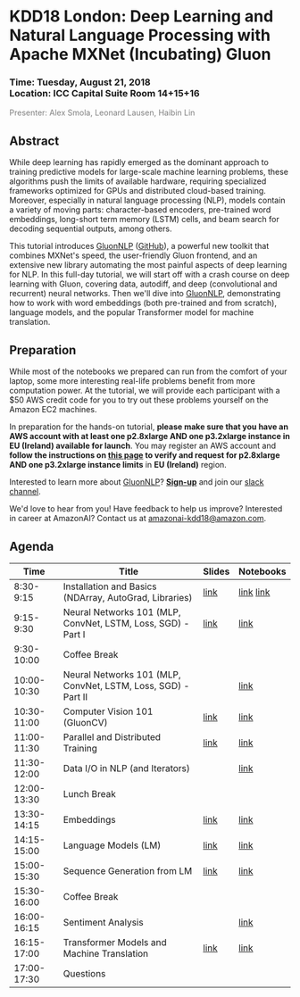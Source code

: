 KDD18 London: Deep Learning and Natural Language Processing with Apache MXNet (Incubating) Gluon
================================================================================================

<h3>Time: Tuesday, August 21, 2018<br/>Location: ICC Capital Suite Room 14+15+16</h3>

<span style="color:grey">Presenter: Alex Smola, Leonard Lausen, Haibin Lin</span><br/>

Abstract
--------

While deep learning has rapidly emerged as the dominant approach to training predictive models for large-scale machine learning problems, these algorithms push the limits of available hardware, requiring specialized frameworks optimized for GPUs and distributed cloud-based training. Moreover, especially in natural language processing (NLP), models contain a variety of moving parts: character-based encoders, pre-trained word embeddings, long-short term memory (LSTM) cells, and beam search for decoding sequential outputs, among others.

This tutorial introduces [GluonNLP](http://gluon-nlp.mxnet.io/) ([GitHub](https://github.com/dmlc/gluon-nlp)), a powerful new toolkit that combines MXNet's speed, the user-friendly Gluon frontend, and an extensive new library automating the most painful aspects of deep learning for NLP. In this full-day tutorial, we will start off with a crash course on deep learning with Gluon, covering data, autodiff, and deep (convolutional and recurrent) neural networks. Then we'll dive into [GluonNLP](http://gluon-nlp.mxnet.io/), demonstrating how to work with word embeddings (both pre-trained and from scratch), language models, and the popular Transformer model for machine translation.


Preparation
-----------
While most of the notebooks we prepared can run from the comfort of your laptop, some more interesting real-life problems benefit from more computation power. At the tutorial, we will provide each participant with a $50 AWS credit code for you to try out these problems yourself on the Amazon EC2 machines.

In preparation for the hands-on tutorial, **please make sure that you have an AWS account with at least one p2.8xlarge AND one p3.2xlarge instance in EU (Ireland) available for launch**. You may register an AWS account and **follow the instructions on [this page](https://docs.aws.amazon.com/AWSEC2/latest/UserGuide/ec2-resource-limits.html) to verify and request for p2.8xlarge AND one p3.2xlarge instance limits** in **EU (Ireland)** region.

Interested to learn more about [GluonNLP](https://github.com/dmlc/gluon-nlp)? **[Sign-up](https://join.slack.com/t/apache-mxnet/shared_invite/enQtNDIzNjY0NjQ2NjYyLTI1ZGNiOGEwOTZkMzMyOTg2ZjNkOWQyNjA5NGRhOTI5NDY4MDY0NmE1MDc2NjEzYWQ1MDZhNzU2NjE5YTMyYTA)** and join our [slack channel](https://apache-mxnet.slack.com/messages/CCCDM10V9).

We'd love to hear from you! Have feedback to help us improve? Interested in career at AmazonAI? Contact us at [amazonai-kdd18@amazon.com](mailto:amazonai-kdd18@amazon.com).


Agenda
------
| Time        | Title                                                         | Slides    | Notebooks  |
|-------------|---------------------------------------------------------------|-----------|------------|
| 8:30-9:15   | Installation and Basics (NDArray, AutoGrad, Libraries)        | [link][1] | [link][00] [link][01] |
| 9:15-9:30   | Neural Networks 101 (MLP, ConvNet, LSTM, Loss, SGD) - Part I  | [link][2] | [link][02] |
| 9:30-10:00  | Coffee Break                                                  |           |            |
| 10:00-10:30 | Neural Networks 101 (MLP, ConvNet, LSTM, Loss, SGD) - Part II |           | [link][02] |
| 10:30-11:00 | Computer Vision 101 (GluonCV)                                 | [link][3] | [link][03] |
| 11:00-11:30 | Parallel and Distributed Training                             | [link][4] | [link][04] |
| 11:30-12:00 | Data I/O in NLP (and Iterators)                               |           | [link][05] |
| 12:00-13:30 | Lunch Break                                                   |           |            |
| 13:30-14:15 | Embeddings                                                    | [link][5] | [link][06] |
| 14:15-15:00 | Language Models (LM)                                          | [link][5] | [link][07] |
| 15:00-15:30 | Sequence Generation from LM                                   | [link][6] | [link][08] |
| 15:30-16:00 | Coffee Break                                                  |           |            |
| 16:00-16:15 | Sentiment Analysis                                            |           | [link][09] |
| 16:15-17:00 | Transformer Models and Machine Translation                    | [link][7] | [link][10] |
| 17:00-17:30 | Questions                                                     |           |            |

[1]: https://github.com/szha/KDD18-Gluon/blob/master/slides/KDD%20Tutorial%201.pdf
[2]: https://github.com/szha/KDD18-Gluon/blob/master/slides/KDD%20Tutorial%202.pdf
[3]: https://github.com/szha/KDD18-Gluon/blob/master/slides/KDD%20Tutorial%203.pdf
[4]: https://github.com/szha/KDD18-Gluon/blob/master/slides/KDD%20Tutorial%204.pdf
[5]: https://github.com/szha/KDD18-Gluon/blob/master/slides/KDD%20Tutorial%205.pdf
[6]: https://github.com/szha/KDD18-Gluon/blob/master/slides/KDD%20Tutorial%206.pdf
[7]: https://github.com/szha/KDD18-Gluon/blob/master/slides/KDD%20Tutorial%207.pdf
[00]: https://github.com/szha/KDD18-Gluon/tree/master/00_setup
[01]: https://github.com/szha/KDD18-Gluon/tree/master/01_basics
[02]: https://github.com/szha/KDD18-Gluon/tree/master/02_neural_networks
[03]: https://github.com/szha/KDD18-Gluon/tree/master/03_computer_vision
[04]: https://github.com/szha/KDD18-Gluon/tree/master/04_distributed_training
[05]: https://github.com/szha/KDD18-Gluon/tree/master/05_data_pipeline
[06]: https://github.com/szha/KDD18-Gluon/tree/master/06_word_embedding
[07]: https://github.com/szha/KDD18-Gluon/tree/master/07_language_model
[08]: https://github.com/szha/KDD18-Gluon/tree/master/08_sequence_generation
[09]: https://github.com/szha/KDD18-Gluon/tree/master/09_sentiment_analysis
[10]: https://github.com/szha/KDD18-Gluon/tree/master/10_translation
